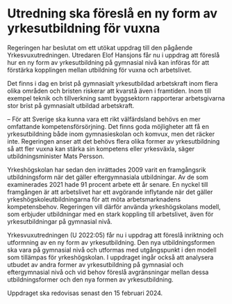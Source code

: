 # Utredning ska föreslå en ny form av yrkesutbildning för vuxna

Regeringen har beslutat om ett utökat uppdrag till den pågående Yrkesvuxutredningen. Utredaren Elof Hansjons får nu i uppdrag att föreslå hur en ny form av yrkesutbildning på gymnasial nivå kan införas för att förstärka kopplingen mellan utbildning för vuxna och arbetslivet.

Det finns i dag en brist på gymnasialt yrkesutbildad arbetskraft inom flera olika områden och bristen riskerar att kvarstå även i framtiden. Inom till exempel teknik och tillverkning samt byggsektorn rapporterar arbetsgivarna stor brist på gymnasialt utbildad arbetskraft.

– För att Sverige ska kunna vara ett rikt välfärdsland behövs en mer omfattande kompetensförsörjning. Det finns goda möjligheter att få en yrkesutbildning både inom gymnasieskolan och komvux, men det räcker inte. Regeringen anser att det behövs flera olika former av yrkesutbildning så att fler vuxna kan stärka sin kompetens eller yrkesväxla, säger utbildningsminister Mats Persson.

Yrkeshögskolan har sedan den inrättades 2009 varit en framgångsrik utbildningsform när det gäller eftergymnasiala utbildningar. Av de som examinerades 2021 hade 91 procent arbete ett år senare. En nyckel till framgången är att arbetslivet har ett avgörande inflytande när det gäller yrkeshögskoleutbildningarna för att möta arbetsmarknadens kompetensbehov. Regeringen vill därför använda yrkeshögskolans modell, som erbjuder utbildningar med en stark koppling till arbetslivet, även för yrkesutbildningar på gymnasial nivå.

Yrkesvuxutredningen (U 2022:05) får nu i uppdrag att föreslå inriktning och utformning av en ny form av yrkesutbildning. Den nya utbildningsformen ska vara på gymnasial nivå och utformas med utgångspunkt i den modell som tillämpas för yrkeshögskolan. I uppdraget ingår också att analysera utbudet av andra former av yrkesutbildning på gymnasial och eftergymnasial nivå och vid behov föreslå avgränsningar mellan dessa utbildningsformer och den nya formen av yrkesutbildning.

Uppdraget ska redovisas senast den 15 februari 2024.

